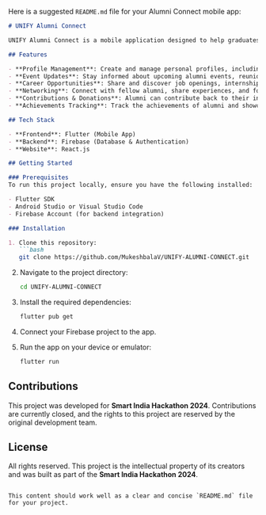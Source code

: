 Here is a suggested `README.md` file for your Alumni Connect mobile app:

```markdown
# UNIFY Alumni Connect

UNIFY Alumni Connect is a mobile application designed to help graduates and alumni of an institution stay connected, network, and collaborate. This platform offers features such as profile management, event updates, career opportunities, and a space for alumni to give back to their institution.

## Features

- **Profile Management**: Create and manage personal profiles, including education and work history.
- **Event Updates**: Stay informed about upcoming alumni events, reunions, and networking opportunities.
- **Career Opportunities**: Share and discover job openings, internships, and other professional opportunities.
- **Networking**: Connect with fellow alumni, share experiences, and foster professional and personal relationships.
- **Contributions & Donations**: Alumni can contribute back to their institution through donations and other means.
- **Achievements Tracking**: Track the achievements of alumni and showcase success stories.

## Tech Stack

- **Frontend**: Flutter (Mobile App)
- **Backend**: Firebase (Database & Authentication)
- **Website**: React.js

## Getting Started

### Prerequisites
To run this project locally, ensure you have the following installed:

- Flutter SDK
- Android Studio or Visual Studio Code
- Firebase Account (for backend integration)

### Installation

1. Clone this repository:
   ```bash
   git clone https://github.com/MukeshbalaV/UNIFY-ALUMNI-CONNECT.git
   ```

2. Navigate to the project directory:
   ```bash
   cd UNIFY-ALUMNI-CONNECT
   ```

3. Install the required dependencies:
   ```bash
   flutter pub get
   ```

4. Connect your Firebase project to the app.

5. Run the app on your device or emulator:
   ```bash
   flutter run
   ```

## Contributions

This project was developed for **Smart India Hackathon 2024**. Contributions are currently closed, and the rights to this project are reserved by the original development team.

## License

All rights reserved. This project is the intellectual property of its creators and was built as part of the **Smart India Hackathon 2024**.
```

This content should work well as a clear and concise `README.md` file for your project.
